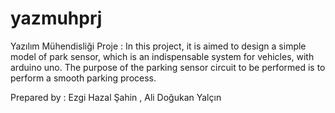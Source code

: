 # yazmuhprj
Yazılım Mühendisliği Proje :
In this project, it is aimed to design a simple model of park sensor, which is an indispensable system for vehicles, with arduino uno. The purpose of the parking sensor circuit to be performed is to perform a smooth parking process.

Prepared by : Ezgi Hazal Şahin , Ali Doğukan Yalçın
